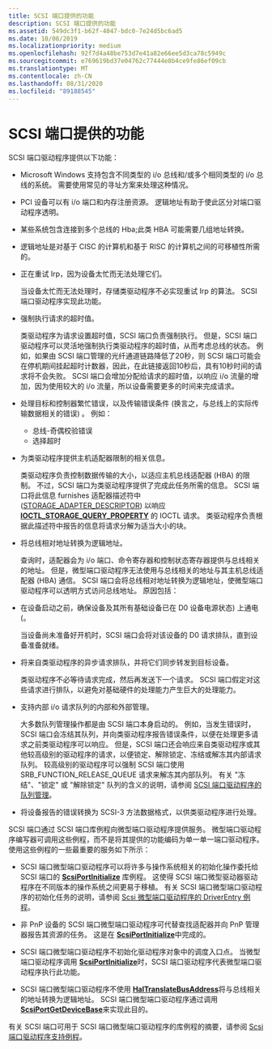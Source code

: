 ```yaml
---
title: SCSI 端口提供的功能
description: SCSI 端口提供的功能
ms.assetid: 549dc3f1-b62f-4047-bdc0-7e24d5bc6ad5
ms.date: 10/08/2019
ms.localizationpriority: medium
ms.openlocfilehash: 92f7d4a48be753d7e41a82e66ee5d3ca78c5949c
ms.sourcegitcommit: e769619bd37e04762c77444e8b4ce9fe86ef09cb
ms.translationtype: MT
ms.contentlocale: zh-CN
ms.lasthandoff: 08/31/2020
ms.locfileid: "89188545"
---
```

# <a name="capabilities-provided-by-scsi-port"></a>SCSI 端口提供的功能

SCSI 端口驱动程序提供以下功能：

- Microsoft Windows 支持包含不同类型的 i/o 总线和/或多个相同类型的 i/o 总线的系统。 需要使用常见的寻址方案来处理这种情况。

- PCI 设备可以有 i/o 端口和内存注册资源。 逻辑地址有助于使此区分对端口驱动程序透明。

- 某些系统包含连接到多个总线的 Hba;此类 HBA 可能需要几组地址转换。

- 逻辑地址是对基于 CISC 的计算机和基于 RISC 的计算机之间的可移植性所需的。

- 正在重试 Irp，因为设备太忙而无法处理它们。

    当设备太忙而无法处理时，存储类驱动程序不必实现重试 Irp 的算法。 SCSI 端口驱动程序实现此功能。

- 强制执行请求的超时值。

    类驱动程序为请求设置超时值，SCSI 端口负责强制执行。 但是，SCSI 端口驱动程序可以灵活地强制执行类驱动程序的超时值，从而考虑总线的状态。 例如，如果由 SCSI 端口管理的光纤通道链路降低了20秒，则 SCSI 端口可能会在停机期间挂起超时计数器，因此，在此链接返回10秒后，具有10秒时间的请求将不会失败。 SCSI 端口会增加分配给请求的超时值，以响应 i/o 流量的增加，因为使用较大的 i/o 流量，所以设备需要更多的时间来完成请求。

- 处理目标和控制器繁忙错误，以及传输错误条件 (换言之，与总线上的实际传输数据相关的错误) 。 例如：

  - 总线-奇偶校验错误
  - 选择超时

- 为类驱动程序提供主机适配器限制的相关信息。

    类驱动程序负责控制数据传输的大小，以适应主机总线适配器 (HBA) 的限制。 不过，SCSI 端口为类驱动程序提供了完成此任务所需的信息。 SCSI 端口将此信息 furnishes 适配器描述符中 ([STORAGE_ADAPTER_DESCRIPTOR](/windows-hardware/drivers/ddi/ntddstor/ns-ntddstor-_storage_adapter_descriptor)) 以响应 [**IOCTL_STORAGE_QUERY_PROPERTY**](/windows-hardware/drivers/ddi/ntddstor/ni-ntddstor-ioctl_storage_query_property) 的 IOCTL 请求。 类驱动程序负责根据此描述符中报告的信息将请求分解为适当大小的块。

- 将总线相对地址转换为逻辑地址。

    查询时，适配器会为 i/o 端口、命令寄存器和控制状态寄存器提供与总线相关的地址。 但是，微型端口驱动程序无法使用与总线相关的地址与其主机总线适配器 (HBA) 通信。 SCSI 端口会将总线相对地址转换为逻辑地址，使微型端口驱动程序可以透明方式访问总线地址。 原因包括：

- 在设备启动之前，确保设备及其所有基础设备已在 D0 设备电源状态) 上通电 (。

    当设备尚未准备好开机时，SCSI 端口会将对该设备的 D0 请求排队，直到设备准备就绪。

- 将来自类驱动程序的异步请求排队，并将它们同步转发到目标设备。

    类驱动程序不必等待请求完成，然后再发送下一个请求。 SCSI 端口假定对这些请求进行排队，以避免对基础硬件的处理能力产生巨大的处理能力。

- 支持内部 i/o 请求队列的内部和外部管理。

    大多数队列管理操作都是由 SCSI 端口本身启动的。 例如，当发生错误时，SCSI 端口会冻结其队列，并向类驱动程序报告错误条件，以便在处理更多请求之前类驱动程序可以响应。 但是，SCSI 端口还会响应来自类驱动程序或其他较高级别的驱动程序的请求，以便锁定、解除锁定、冻结或解冻其内部请求队列。 较高级别的驱动程序可以强制 SCSI 端口使用 SRB_FUNCTION_RELEASE_QUEUE 请求来解冻其内部队列。 有关 "冻结"、"锁定" 或 "解除锁定" 队列的含义的说明，请参阅 [SCSI 端口驱动程序的队列管理](scsi-port-driver-s-queue-management.md)。

- 将设备报告的错误转换为 SCSI-3 方法数据格式，以供类驱动程序进行处理。

SCSI 端口通过 SCSI 端口库例程向微型端口驱动程序提供服务。 微型端口驱动程序编写器可调用这些例程，而不是将其提供的功能编码为单一单一端口驱动程序。 使用这些例程的一些最重要的服务如下所示：

- SCSI 端口微型端口驱动程序可以将许多与操作系统相关的初始化操作委托给 SCSI 端口的 [**ScsiPortInitialize**](/windows-hardware/drivers/ddi/srb/nf-srb-scsiportinitialize) 库例程。 这使得 SCSI 端口微型驱动器驱动程序在不同版本的操作系统之间更易于移植。 有关 SCSI 端口微型端口驱动程序的初始化任务的说明，请参阅 [Scsi 微型端口驱动程序的 DriverEntry 例程](scsi-miniport-driver-s-driverentry-routine.md)。

- 非 PnP 设备的 SCSI 端口微型端口驱动程序可代替查找适配器并向 PnP 管理器报告其资源的任务。 这是在 [**ScsiPortInitialize**](/windows-hardware/drivers/ddi/srb/nf-srb-scsiportinitialize)中完成的。

- SCSI 端口微型端口驱动程序不初始化驱动程序对象中的调度入口点。 当微型端口驱动程序调用 [**ScsiPortInitialize**](/windows-hardware/drivers/ddi/srb/nf-srb-scsiportinitialize)时，SCSI 端口驱动程序代表微型端口驱动程序执行此功能。

- SCSI 端口微型端口驱动程序不使用 [**HalTranslateBusAddress**](/previous-versions/windows/hardware/drivers/ff546644(v=vs.85))将与总线相关的地址转换为逻辑地址。 SCSI 端口微型端口驱动程序通过调用 [**ScsiPortGetDeviceBase**](/windows-hardware/drivers/ddi/srb/nf-srb-scsiportgetdevicebase)来实现此目的。

有关 SCSI 端口可用于 SCSI 端口微型端口驱动程序的库例程的摘要，请参阅 [Scsi 端口驱动程序支持例程](scsi-port-driver-support-routines.md)。